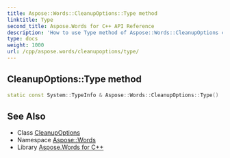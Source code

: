```yaml
---
title: Aspose::Words::CleanupOptions::Type method
linktitle: Type
second_title: Aspose.Words for C++ API Reference
description: 'How to use Type method of Aspose::Words::CleanupOptions class in C++.'
type: docs
weight: 1000
url: /cpp/aspose.words/cleanupoptions/type/
---
```

## CleanupOptions::Type method




```cpp
static const System::TypeInfo & Aspose::Words::CleanupOptions::Type()
```

## See Also

* Class [CleanupOptions](../)
* Namespace [Aspose::Words](../../)
* Library [Aspose.Words for C++](../../../)
